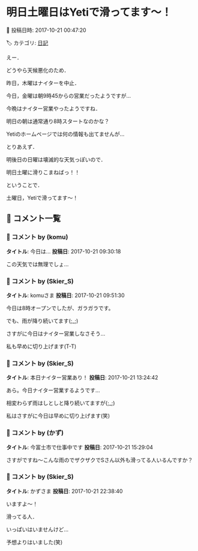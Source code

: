 # 明日土曜日はYetiで滑ってます～！

📅 投稿日時: 2017-10-21 00:47:20

🏷️ カテゴリ: [日記](cc4b5682fb7b8b144980957a978653fb0.md)

えー．


どうやら天候悪化のため．


昨日，木曜はナイターを中止．


今日，金曜は朝9時45からの営業だったようですが…





今晩はナイター営業やったようですね．


明日の朝は通常通り8時スタートなのかな？


Yetiのホームページでは何の情報も出てませんが…





とりあえず．


明後日の日曜は壊滅的な天気っぽいので．


明日土曜に滑りこまねばっ！！





ということで．


土曜日，Yetiで滑ってます～！

## 💬 コメント一覧

### 💬 コメント by (komu)
**タイトル**: 今日は…
**投稿日**: 2017-10-21 09:30:18

この天気では無理でしょ…

### 💬 コメント by (Skier_S)
**タイトル**: komuさま
**投稿日**: 2017-10-21 09:51:30

今日は8時オープンでしたが、ガラガラです。

でも、雨が降り続いてます(;_;)

さすがに今日はナイター営業しなさそう…



私も早めに切り上げます(T-T)

### 💬 コメント by (Skier_S)
**タイトル**: 本日ナイター営業あり！
**投稿日**: 2017-10-21 13:24:42

あら。今日ナイター営業するようです…



相変わらず雨はしとしと降り続いてますが(;_;)

私はさすがに今日は早めに切り上げます(笑)

### 💬 コメント by (かず)
**タイトル**: 今富士市で仕事中です
**投稿日**: 2017-10-21 15:29:04

さすがですね〜こんな雨のでザクザクでSさん以外も滑ってる人いるんですか？

### 💬 コメント by (Skier_S)
**タイトル**: かずさま
**投稿日**: 2017-10-21 22:38:40

いますよ～！

滑ってる人．

いっぱいはいませんけど…

予想よりはいました(笑)

